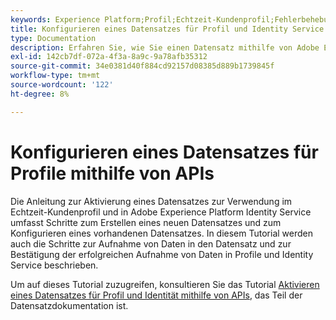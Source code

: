```yaml
---
keywords: Experience Platform;Profil;Echtzeit-Kundenprofil;Fehlerbehebung;API;Datensatz aktivieren
title: Konfigurieren eines Datensatzes für Profil und Identity Service mithilfe von APIs
type: Documentation
description: Erfahren Sie, wie Sie einen Datensatz mithilfe von Adobe Experience Platform-APIs für die Verwendung mit Echtzeit-Kundenprofil und Identity Service aktivieren.
exl-id: 142cb7df-072a-4f3a-8a9c-9a78afb35312
source-git-commit: 34e0381d40f884cd92157d08385d889b1739845f
workflow-type: tm+mt
source-wordcount: '122'
ht-degree: 8%

---
```


# Konfigurieren eines Datensatzes für Profile mithilfe von APIs

Die Anleitung zur Aktivierung eines Datensatzes zur Verwendung im Echtzeit-Kundenprofil und in Adobe Experience Platform Identity Service umfasst Schritte zum Erstellen eines neuen Datensatzes und zum Konfigurieren eines vorhandenen Datensatzes. In diesem Tutorial werden auch die Schritte zur Aufnahme von Daten in den Datensatz und zur Bestätigung der erfolgreichen Aufnahme von Daten in Profile und Identity Service beschrieben.

Um auf dieses Tutorial zuzugreifen, konsultieren Sie das Tutorial [Aktivieren eines Datensatzes für Profil und Identität mithilfe von APIs](../../catalog/datasets/enable-for-profile.md), das Teil der Datensatzdokumentation ist.
